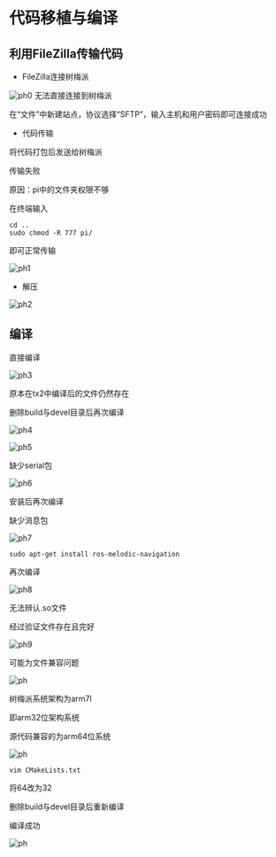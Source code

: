 # 代码移植与编译

## 利用FileZilla传输代码

- FileZilla连接树梅派

![ph0](https://m.qpic.cn/psc?/V50R1sTr0Ob9D015yhkK0GgTTb27HvVd/ruAMsa53pVQWN7FLK88i5p26Lfgbu9Et9VnwTOFIsHfwgBMQaJZ2k5bjlVPaLbDRIJ3EAaOlTsxBM3Ur1uSKgHN9dQQIb65CBjUOpQG5SDU!/b&bo=0AgUBAAAAAADB.o!&rf=viewer_4 "ph0")
无法直接连接到树梅派

在“文件”中新建站点，协议选择“SFTP”，输入主机和用户密码即可连接成功

- 代码传输

将代码打包后发送给树梅派

传输失败

原因：pi中的文件夹权限不够

在终端输入

```
cd ..
sudo chmod -R 777 pi/
```

即可正常传输

![ph1](https://m.qpic.cn/psc?/V50R1sTr0Ob9D015yhkK0GgTTb27HvVd/ruAMsa53pVQWN7FLK88i5p26Lfgbu9Et9VnwTOFIsHcLgDiMP3zmq9urvpd2FXwKGi3yWQNcN493pBKs54vleb7M7fRLSbYZveriwRI4omA!/b&bo=qQS7AwAAAAADBzc!&rf=viewer_4 "ph1")


- 解压

![ph2](http://m.qpic.cn/psc?/V50R1sTr0Ob9D015yhkK0GgTTb27HvVd/ruAMsa53pVQWN7FLK88i5jkkPViG9jaDTP0E3yBzvRht.o4morG3jRQb9ENTd9940hxFa8tfDnALu8aS0niTU9Mdq7HzYMf69obS01owJkA!/b&bo=YQP2AAAAAAADF6Y!&rf=viewer_4 "ph2")

## 编译

直接编译

![ph3](https://m.qpic.cn/psc?/V50R1sTr0Ob9D015yhkK0GgTTb27HvVd/ruAMsa53pVQWN7FLK88i5sKjSue*JP8*P9sVOxo7MxFBow1D4.YWlGN5cnaqJvrbBW3NbAQDbVEA721uw8UNljeoH7UNGqahmVN7wOGyHOE!/b&bo=IASCAQAAAAADB4U!&rf=viewer_4 "ph3")

原本在tx2中编译后的文件仍然存在

删除build与devel目录后再次编译

![ph4](http://m.qpic.cn/psc?/V50R1sTr0Ob9D015yhkK0GgTTb27HvVd/ruAMsa53pVQWN7FLK88i5iM.iijSgyFyzhrppeSYBrIvspA5LYg2*pvC9cTZwcvB6.nA3kN1GW1lnnwOXayNlnJV6Tq2dAttoMlNm3YmO9c!/b&bo=JARqAAAAAAADF3g!&rf=viewer_4 "ph4")



![ph5](http://m.qpic.cn/psc?/V50R1sTr0Ob9D015yhkK0GgTTb27HvVd/ruAMsa53pVQWN7FLK88i5iM.iijSgyFyzhrppeSYBrLYOgPPIqtKvMqksIZ*1DXiETACzLvp*.*v.Gd.U11tjl9y94lYaxGNgezgkkYF5sc!/b&bo=fAOmAQAAAAADF.o!&rf=viewer_4 "ph5")


缺少serial包

![ph6](http://m.qpic.cn/psc?/V50R1sTr0Ob9D015yhkK0GgTTb27HvVd/ruAMsa53pVQWN7FLK88i5iM.iijSgyFyzhrppeSYBrJJ9x1qjQNBWC3hfmAo0W9gysWg9JWqwIMiLrzt9MKXR81p7ouFkmI9PGeM2qzrVNE!/b&bo=CQONAAAAAAADF7U!&rf=viewer_4 "ph6")

安装后再次编译

缺少消息包

![ph7](http://m.qpic.cn/psc?/V50R1sTr0Ob9D015yhkK0GgTTb27HvVd/ruAMsa53pVQWN7FLK88i5hnkVcPOQrdYzst5qbJonwLcxdwk4Rj8GF4eFh5bnVrHxkzD6fmQC*bRMQjoEqtuhv67nxsMk.4S*f8A.uJzhZ8!/b&bo=gwO1AAAAAAADFwc!&rf=viewer_4 "ph7")

```
sudo apt-get install ros-melodic-navigation
```

再次编译

![ph8](http://m.qpic.cn/psc?/V50R1sTr0Ob9D015yhkK0GgTTb27HvVd/ruAMsa53pVQWN7FLK88i5qwKPh90oaJZYWBCrXN6hJb2Ryrs0aXsW293WFeqxPrEkcEdJql3xKGfB.v1hSpFWzqjqc*nsopcio5UQ19mKNY!/b&bo=jwO6AAAAAAADFwQ!&rf=viewer_4 "ph8")

无法辨认.so文件

经过验证文件存在且完好

![ph9](http://m.qpic.cn/psc?/V50R1sTr0Ob9D015yhkK0GgTTb27HvVd/ruAMsa53pVQWN7FLK88i5qwKPh90oaJZYWBCrXN6hJbw.NjM3uN3BDwv6InidNo5s5zb7VJtULZzAMcJy7fcR*ywIdpFDshPv6QAyZaNrBo!/b&bo=mwPqAAAAAAADF0A!&rf=viewer_4 "ph9")

可能为文件兼容问题

![ph](http://m.qpic.cn/psc?/V50R1sTr0Ob9D015yhkK0GgTTb27HvVd/ruAMsa53pVQWN7FLK88i5pnkAjxBqNrg.JZGp7TnvC0tenqDvwYapuuWfLsiUsSJfRHpLbcLX6E95fBu50UO0FX2ZDoEbQpHF0vdh3WF1l0!/b&bo=pwMjAAAAAAADF7U!&rf=viewer_4 "ph")

树梅派系统架构为arm7l

即arm32位架构系统

源代码兼容的为arm64位系统

![ph](http://m.qpic.cn/psc?/V50R1sTr0Ob9D015yhkK0GgTTb27HvVd/ruAMsa53pVQWN7FLK88i5pnkAjxBqNrg.JZGp7TnvC1mf4HQ9xTMBbrO6c15o6dMe7sy5BJyZKdhqCoJS3iKp5PxnctYOfh1WWaj8FCOpyY!/b&bo=rwM.AAAAAAADF6A!&rf=viewer_4 "ph")

```
vim CMakeLists.txt
```
将64改为32

删除build与devel目录后重新编译

编译成功

![ph](http://m.qpic.cn/psc?/V50R1sTr0Ob9D015yhkK0GgTTb27HvVd/ruAMsa53pVQWN7FLK88i5nlUyP03olHQJDMWL*8ThcrwqgEh6FcHcP0Qsoo.tkY3.xom97LCljQTuqFaQBYcrz6SHe0DgSqJZdh0CmVA4KI!/b&bo=nQNpAgAAAAADJ*c!&rf=viewer_4 "ph")